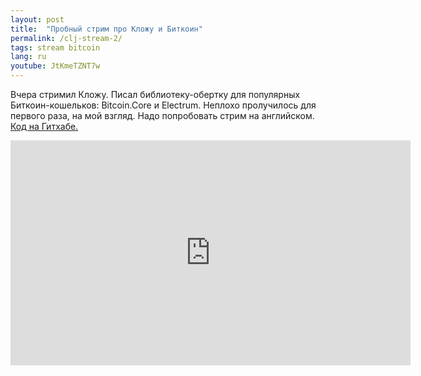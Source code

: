 ```yaml
---
layout: post
title:  "Пробный стрим про Кложу и Биткоин"
permalink: /clj-stream-2/
tags: stream bitcoin
lang: ru
youtube: JtKmeTZNT7w
---
```


[lib]:https://github.com/igrishaev/clj-bitcoin

Вчера стримил Кложу. Писал библиотеку-обертку для популярных Биткоин-кошельков:
Bitcoin.Core и Electrum. Неплохо пролучилось для первого раза, на мой
взгляд. Надо попробовать стрим на английском. [Код на Гитхабе.][lib]

<iframe width="640" height="360" src="https://www.youtube.com/embed/JtKmeTZNT7w"
frameborder="0" gesture="media" allow="encrypted-media"
allowfullscreen></iframe>
